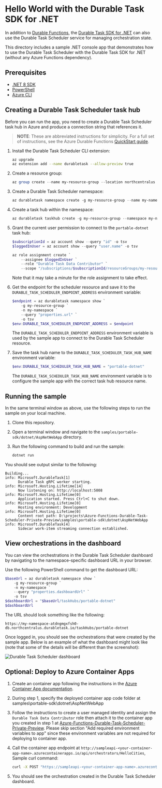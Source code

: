 # Hello World with the Durable Task SDK for .NET

In addition to [Durable Functions](https://learn.microsoft.com/azure/azure-functions/durable/durable-functions-overview), the [Durable Task SDK for .NET](https://github.com/microsoft/durabletask-dotnet) can also use the Durable Task Scheduler service for managing orchestration state.

This directory includes a sample .NET console app that demonstrates how to use the Durable Task Scheduler with the Durable Task SDK for .NET (without any Azure Functions dependency).

## Prerequisites

- [.NET 8 SDK](https://dotnet.microsoft.com/download/dotnet/8.0)
- [PowerShell](https://docs.microsoft.com/powershell/scripting/install/installing-powershell)
- [Azure CLI](https://docs.microsoft.com/cli/azure/install-azure-cli)

## Creating a Durable Task Scheduler task hub

Before you can run the app, you need to create a Durable Task Scheduler task hub in Azure and produce a connection string that references it.

> **NOTE**: These are abbreviated instructions for simplicity. For a full set of instructions, see the Azure Durable Functions [QuickStart guide](../../../../quickstarts/HelloCities/README.md#create-a-durable-task-scheduler-namespace-and-task-hub).

1. Install the Durable Task Scheduler CLI extension:

    ```bash
    az upgrade
    az extension add --name durabletask --allow-preview true
    ```

1. Create a resource group:

    ```powershell
    az group create --name my-resource-group --location northcentralus
    ```

1. Create a Durable Task Scheduler namespace:

    ```powershell
    az durabletask namespace create -g my-resource-group --name my-namespace
    ```

1. Create a task hub within the namespace:

    ```powershell
    az durabletask taskhub create -g my-resource-group --namespace my-namespace --name "portable-dotnet"
    ```

1. Grant the current user permission to connect to the `portable-dotnet` task hub:

    ```powershell
    $subscriptionId = az account show --query "id" -o tsv
    $loggedInUser = az account show --query "user.name" -o tsv

    az role assignment create `
        --assignee $loggedInUser `
        --role "Durable Task Data Contributor" `
        --scope "/subscriptions/$subscriptionId/resourceGroups/my-resource-group/providers/Microsoft.DurableTask/namespaces/my-namespace/taskHubs/portable-dotnet"
    ```

    Note that it may take a minute for the role assignment to take effect.

1. Get the endpoint for the scheduler resource and save it to the `DURABLE_TASK_SCHEDULER_ENDPOINT_ADDRESS` environment variable:

    ```powershell
    $endpoint = az durabletask namespace show `
        -g my-resource-group `
        -n my-namespace `
        --query "properties.url" `
        -o tsv
    $env:DURABLE_TASK_SCHEDULER_ENDPOINT_ADDRESS = $endpoint
    ```

    The `DURABLE_TASK_SCHEDULER_ENDPOINT_ADDRESS` environment variable is used by the sample app to connect to the Durable Task Scheduler resource.

1. Save the task hub name to the `DURABLE_TASK_SCHEDULER_TASK_HUB_NAME` environment variable:

    ```powershell
    $env:DURABLE_TASK_SCHEDULER_TASK_HUB_NAME = "portable-dotnet"
    ```

    The `DURABLE_TASK_SCHEDULER_TASK_HUB_NAME` environment variable is to configure the sample app with the correct task hub resource name.

## Running the sample

In the same terminal window as above, use the following steps to run the sample on your local machine.

1. Clone this repository.

1. Open a terminal window and navigate to the `samples/portable-sdk/dotnet/AspNetWebApp` directory.

1. Run the following command to build and run the sample:

    ```bash
    dotnet run
    ```

You should see output similar to the following:

```plaintext
Building...
info: Microsoft.DurableTask[1]
      Durable Task gRPC worker starting.
info: Microsoft.Hosting.Lifetime[14]
      Now listening on: http://localhost:5008
info: Microsoft.Hosting.Lifetime[0]
      Application started. Press Ctrl+C to shut down.
info: Microsoft.Hosting.Lifetime[0]
      Hosting environment: Development
info: Microsoft.Hosting.Lifetime[0]
      Content root path: D:\projects\Azure-Functions-Durable-Task-Scheduler-Private-Preview\samples\portable-sdk\dotnet\AspNetWebApp
info: Microsoft.DurableTask[4]
      Sidecar work-item streaming connection established.
```

## View orchestrations in the dashboard

You can view the orchestrations in the Durable Task Scheduler dashboard by navigating to the namespace-specific dashboard URL in your browser.

Use the following PowerShell command to get the dashboard URL:

```powershell
$baseUrl = az durabletask namespace show `
    -g my-resource-group `
    -n my-namespace `
    --query "properties.dashboardUrl" `
    -o tsv
$dashboardUrl = "$baseUrl/taskHubs/portable-dotnet"
$dashboardUrl
```

The URL should look something like the following:

```plaintext
https://my-namespace-atdngmgxfsh0-db.northcentralus.durabletask.io/taskHubs/portable-dotnet
```

Once logged in, you should see the orchestrations that were created by the sample app. Below is an example of what the dashboard might look like (note that some of the details will be different than the screenshot):

![Durable Task Scheduler dashboard](/media/images/dtfx-sample-dashboard.png)


## Optional: Deploy to Azure Container Apps
1. Create an container app following the instructions in the [Azure Container App documentation](https://learn.microsoft.com/azure/container-apps/get-started?tabs=bash).
2. During step 1, specify the deployed container app code folder at samples\portable-sdk\dotnet\AspNetWebApp
3. Follow the instructions to create a user managed identity and assign the `Durable Task Data Contributor` role then attach it to the container app you created in step 1 at [Azure-Functions-Durable-Task-Scheduler-Private-Preview](..\..\..\..\docs\configure-existing-app.md#run-the-app-on-azure-net). Please skip section "Add required environment variables to app" since these environment variables are not required for deploying to container app.
4. Call the container app endpoint at `http://sampleapi-<your-container-app-name>.azurecontainerapps.io/api/orchestrators/HelloCities`, Sample curl command:

    ```bash
    curl -X POST "https://sampleapi-<your-container-app-name>.azurecontainerapps.io/api/orchestrators/HelloCities"
    ```
5. You should see the orchestration created in the Durable Task Scheduler dashboard.
